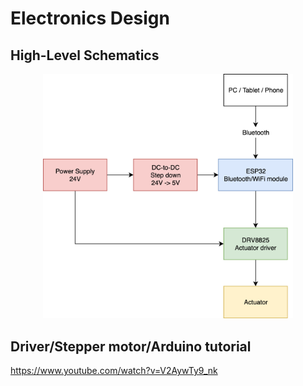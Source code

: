 # Electronics Design

## High-Level Schematics
<p align="center">
  <img src="CoffeeBrain High-Level Schematics.png" width="400"/>
</p>

## Driver/Stepper motor/Arduino tutorial
https://www.youtube.com/watch?v=V2AywTy9_nk


